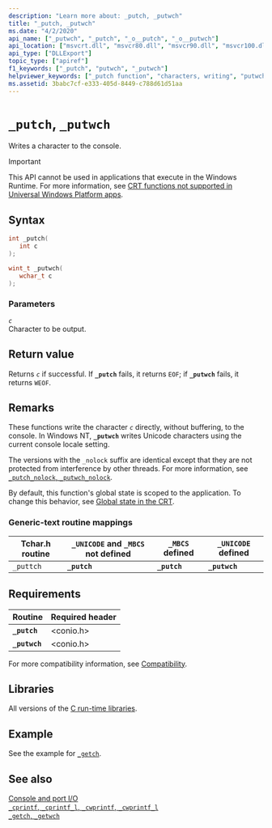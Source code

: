 ```yaml
---
description: "Learn more about: _putch, _putwch"
title: "_putch, _putwch"
ms.date: "4/2/2020"
api_name: ["_putwch", "_putch", "_o__putch", "_o__putwch"]
api_location: ["msvcrt.dll", "msvcr80.dll", "msvcr90.dll", "msvcr100.dll", "msvcr100_clr0400.dll", "msvcr110.dll", "msvcr110_clr0400.dll", "msvcr120.dll", "msvcr120_clr0400.dll", "ucrtbase.dll", "api-ms-win-crt-conio-l1-1-0.dll", "api-ms-win-crt-private-l1-1-0.dll"]
api_type: ["DLLExport"]
topic_type: ["apiref"]
f1_keywords: ["_putch", "putwch", "_putwch"]
helpviewer_keywords: ["_putch function", "characters, writing", "putwch function", "_putwch function", "putch function", "console, writing characters to"]
ms.assetid: 3babc7cf-e333-405d-8449-c788d61d51aa
---
```

# `_putch`, `_putwch`

Writes a character to the console.

> [!IMPORTANT]
> This API cannot be used in applications that execute in the Windows Runtime. For more information, see [CRT functions not supported in Universal Windows Platform apps](../../cppcx/crt-functions-not-supported-in-universal-windows-platform-apps.md).

## Syntax

```C
int _putch(
   int c
);

wint_t _putwch(
   wchar_t c
);
```

### Parameters

*`c`*\
Character to be output.

## Return value

Returns *`c`* if successful. If **`_putch`** fails, it returns `EOF`; if **`_putwch`** fails, it returns `WEOF`.

## Remarks

These functions write the character *`c`* directly, without buffering, to the console. In Windows NT, **`_putwch`** writes Unicode characters using the current console locale setting.

The versions with the `_nolock` suffix are identical except that they are not protected from interference by other threads. For more information, see [`_putch_nolock`, `_putwch_nolock`](./putch-nolock-putwch-nolock.md).

By default, this function's global state is scoped to the application. To change this behavior, see [Global state in the CRT](../global-state.md).

### Generic-text routine mappings

|Tchar.h routine|`_UNICODE` and `_MBCS` not defined|`_MBCS` defined|`_UNICODE` defined|
|---------------------|--------------------------------------|--------------------|-----------------------|
|`_puttch`|**`_putch`**|**`_putch`**|**`_putwch`**|

## Requirements

|Routine|Required header|
|-------------|---------------------|
|**`_putch`**|\<conio.h>|
|**`_putwch`**|\<conio.h>|

For more compatibility information, see [Compatibility](../compatibility.md).

## Libraries

All versions of the [C run-time libraries](../crt-library-features.md).

## Example

See the example for [`_getch`](getch-getwch.md).

## See also

[Console and port I/O](../console-and-port-i-o.md)\
[`_cprintf`, `_cprintf_l`, `_cwprintf`, `_cwprintf_l`](cprintf-cprintf-l-cwprintf-cwprintf-l.md)\
[`_getch`, `_getwch`](getch-getwch.md)
